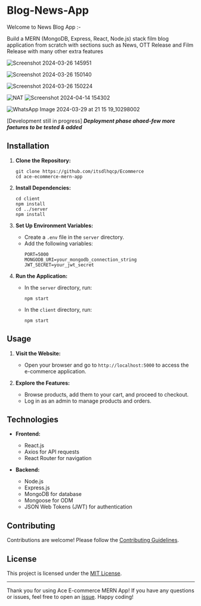 # Blog-News-App

Welcome to News Blog App :-

Build a MERN (MongoDB, Express, React, Node.js) stack film blog application from scratch with sections such as News, OTT Release and Film Release with many other extra features

![Screenshot 2024-03-26 145951](https://github.com/itsdlhqcp/TrendPulse/assets/95963252/9334a2c0-9841-45e0-a8fc-7a50eab5b5e8)

![Screenshot 2024-03-26 150140](https://github.com/itsdlhqcp/TrendPulse/assets/95963252/6f406263-31fc-4d74-b686-6ed5450f4588)

![Screenshot 2024-03-26 150224](https://github.com/itsdlhqcp/TrendPulse/assets/95963252/f7334cf6-4260-49af-a47b-918ecc16372f)

![NAT](https://github.com/itsdlhqcp/TrendPulse/assets/95963252/e1b4984d-520f-4762-942c-764e8db001ab)
![Screenshot 2024-04-14 154302](https://github.com/itsdlhqcp/TrendPulse/assets/95963252/6411bb18-e239-494d-8862-a883ab0a348c)

![WhatsApp Image 2024-03-29 at 21 15 19_10298002](https://github.com/itsdlhqcp/TrendPulse/assets/95963252/746596c8-1d93-4dfd-817c-14314accb075)



[Development still in progress]
***Deployment phase ahaed-few more faetures to be tested & added***

## Installation

1. **Clone the Repository:**
   ```
   git clone https://github.com/itsdlhqcp/Ecommerce
   cd ace-ecommerce-mern-app
   ```

2. **Install Dependencies:**
   ```
   cd client
   npm install
   cd ../server
   npm install
   ```

3. **Set Up Environment Variables:**
   - Create a `.env` file in the `server` directory.
   - Add the following variables:
     ```
     PORT=5000
     MONGODB_URI=your_mongodb_connection_string
     JWT_SECRET=your_jwt_secret
     ```

4. **Run the Application:**
   - In the `server` directory, run:
     ```
     npm start
     ```
   - In the `client` directory, run:
     ```
     npm start
     ```

## Usage

1. **Visit the Website:**
   - Open your browser and go to `http://localhost:5000` to access the e-commerce application.

2. **Explore the Features:**
   - Browse products, add them to your cart, and proceed to checkout.
   - Log in as an admin to manage products and orders.

## Technologies

- **Frontend:**
  - React.js
  - Axios for API requests
  - React Router for navigation

- **Backend:**
  - Node.js
  - Express.js
  - MongoDB for database
  - Mongoose for ODM
  - JSON Web Tokens (JWT) for authentication

## Contributing

Contributions are welcome! Please follow the [Contributing Guidelines](CONTRIBUTING.md).

## License

This project is licensed under the [MIT License](LICENSE).

---

Thank you for using Ace E-commerce MERN App! If you have any questions or issues, feel free to open an [issue](https://github.com/itsdlhqcp/Ecommerce/issues). Happy coding!
